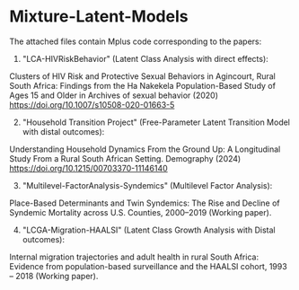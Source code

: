 # Mixture-Latent-Models

The attached files contain Mplus code corresponding to the papers:

1. "LCA-HIVRiskBehavior" (Latent Class Analysis with direct effects):

Clusters of HIV Risk and Protective Sexual Behaviors in Agincourt, Rural South Africa: Findings from the Ha Nakekela Population-Based Study of Ages 15 and Older
in Archives of sexual behavior (2020) https://doi.org/10.1007/s10508-020-01663-5

2. "Household Transition Project" (Free-Parameter Latent Transition Model with distal outcomes):

Understanding Household Dynamics From the Ground Up: A Longitudinal Study From a Rural South African Setting. Demography (2024) https://doi.org/10.1215/00703370-11146140

3. "Multilevel-FactorAnalysis-Syndemics" (Multilevel Factor Analysis):

Place-Based Determinants and Twin Syndemics: The Rise and Decline of Syndemic Mortality across U.S. Counties, 2000–2019 (Working paper).

4. "LCGA-Migration-HAALSI" (Latent Class Growth Analysis with Distal outcomes):

Internal migration trajectories and adult health in rural South Africa: Evidence from population-based surveillance and the HAALSI cohort, 1993 – 2018 (Working paper).


   
